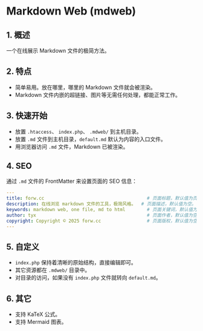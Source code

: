 # Markdown Web (mdweb)

## 1. 概述

一个在线展示 Markdown 文件的极简方法。

## 2. 特点

- 简单易用。放在哪里，哪里的 Markdown 文件就会被渲染。
- Markdown 文件内嵌的超链接、图片等无需任何处理，都能正常工作。

## 3. 快速开始

- 放置 `.htaccess`、 `index.php`、 `.mdweb/` 到主机目录。
- 放置 `.md` 文件到主机目录，`default.md` 默认为内容的入口文件。
- 用浏览器访问 `.md` 文件，Markdown 已被渲染。

## 4. SEO

通过 `.md` 文件的 FrontMatter 来设置页面的 SEO 信息：

```yaml
---
title: forw.cc                                      # 页面标题，默认值为页面 h1 标题。
description: 在线浏览 markdown 文件的工具，极简风格。  # 页面描述，默认值为空。
keywords: markdown web, one file, md to html        # 页面关键词，默认值为空。
author: tyx                                         # 页面作者，默认值为空。
copyright: Copyright © 2025 forw.cc                 # 页面版权，默认值为空。
---
```

## 5. 自定义

- `index.php` 保持着清晰的原始结构，直接编辑即可。
- 其它资源都在 `.mdweb/` 目录中。
- 对目录的访问，如果没有 `index.php` 文件就转向 `default.md`。

## 6. 其它

- 支持 KaTeX 公式。
- 支持 Mermaid 图表。